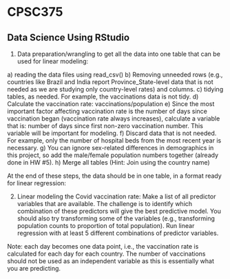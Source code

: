 # CPSC375
## Data Science Using RStudio

1)	Data preparation/wrangling to get all the data into one table that can be used for linear modeling:

  a)	reading the data files using read_csv()
  b)	Removing unneeded rows (e.g., countries like Brazil and India report Province_State-level data that is not needed as we are studying only country-level rates) and columns. 
  c)	tidying tables, as needed. For example, the vaccinations data is not tidy.
  d)	Calculate the vaccination rate: vaccinations/population
  e)	Since the most important factor affecting vaccination rate is the number of days since vaccination began (vaccination rate always increases), calculate a variable that is: number of days since first non-zero vaccination number. This variable will be important for modeling. 
  f)	Discard data that is not needed. For example, only the number of hospital beds from the most recent year is necessary.
  g)	You can ignore sex-related differences in demographics in this project, so add the male/female population numbers together (already done in HW #5).
  h)	Merge all tables (Hint: Join using the country name)
   
  At the end of these steps, the data should be in one table, in a format ready for linear regression:

2)	Linear modeling the Covid vaccination rate:
Make a list of all predictor variables that are available. The challenge is to identify which combination of these predictors will give the best predictive model. You should also try transforming some of the variables (e.g., transforming population counts to proportion of total population). Run linear regression with at least 5 different combinations of predictor variables. 

Note: each day becomes one data point, i.e., the vaccination rate is calculated for each day for each country. The number of vaccinations should not be used as an independent variable as this is essentially what you are predicting.
